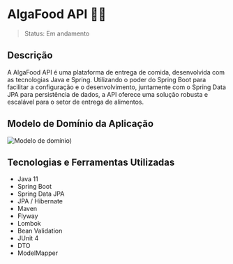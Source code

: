 # AlgaFood API 🍔🚚

> Status: Em andamento

## Descrição
A AlgaFood API é uma plataforma de entrega de comida, desenvolvida com as tecnologias Java e Spring. Utilizando o poder do Spring Boot para facilitar a configuração e o desenvolvimento, juntamente com o Spring Data JPA para persistência de dados, a API oferece uma solução robusta e escalável para o setor de entrega de alimentos.

## Modelo de Domínio da Aplicação
![Modelo de domínio)](https://github.com/lucasbezq/algafood-api/assets/68922997/8ddecd6d-dfde-4249-8f95-aa7eaca1a0dd)

## Tecnologias e Ferramentas Utilizadas
- Java 11
- Spring Boot 
- Spring Data JPA 
- JPA / Hibernate 
- Maven 
- Flyway
- Lombok
- Bean Validation
- JUnit 4
- DTO
- ModelMapper

